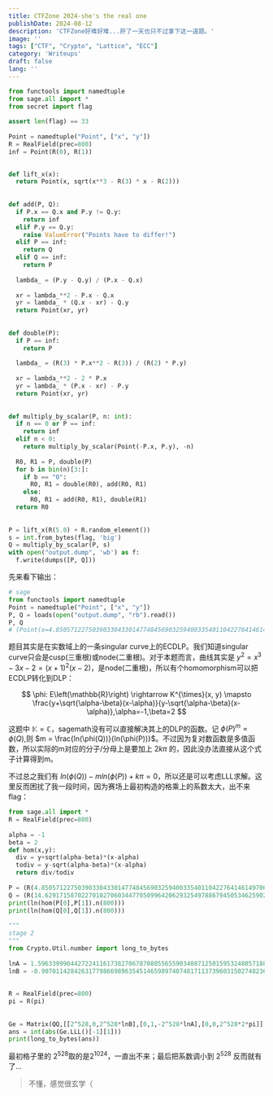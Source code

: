 ```yaml
---
title: CTFZone 2024-she's the real one
publishDate: 2024-08-12
description: 'CTFZone好难好难...肝了一天也只不过拿下这一道题。'
image: ''
tags: ["CTF", "Crypto", "Lattice", "ECC"]
category: 'Writeups'
draft: false 
lang: ''
---
```


```python title="chall.py"
from functools import namedtuple
from sage.all import *
from secret import flag
  
assert len(flag) == 33
  
Point = namedtuple("Point", ["x", "y"])
R = RealField(prec=800)
inf = Point(R(0), R(1))

  
def lift_x(x):
  return Point(x, sqrt(x**3 - R(3) * x - R(2)))
  
  
def add(P, Q):
  if P.x == Q.x and P.y != Q.y:
    return inf
  elif P.y == Q.y:
    raise ValueError("Points have to differ!")
  elif P == inf:
    return Q
  elif Q == inf:
    return P
  
  lambda_ = (P.y - Q.y) / (P.x - Q.x)
    
  xr = lambda_**2 - P.x - Q.x
  yr = lambda_ * (Q.x - xr) - Q.y
  return Point(xr, yr)
  
  
def double(P):
  if P == inf:
    return P
  
  lambda_ = (R(3) * P.x**2 - R(3)) / (R(2) * P.y)
    
  xr = lambda_**2 - 2 * P.x
  yr = lambda_ * (P.x - xr) - P.y
  return Point(xr, yr)
  
  
def multiply_by_scalar(P, n: int):
  if n == 0 or P == inf:
    return inf
  elif n < 0:
    return multiply_by_scalar(Point(-P.x, P.y), -n)
  
  R0, R1 = P, double(P)
  for b in bin(n)[3:]:
    if b == "0":
      R0, R1 = double(R0), add(R0, R1)
    else:
      R0, R1 = add(R0, R1), double(R1)
  return R0
  
  
P = lift_x(R(5.0) + R.random_element())
s = int.from_bytes(flag, 'big')
Q = multiply_by_scalar(P, s)
with open("output.dump", 'wb') as f:
  f.write(dumps([P, Q]))
```
  
先来看下输出：
  
```python title="output.dump" collapse={1-5}
# sage
from functools import namedtuple
Point = namedtuple("Point", ["x", "y"])
P, Q = loads(open("output.dump", "rb").read())
P, Q
# (Point(x=4.85057122750390330433014774845690325940033540110422764146149706704984961847838462175367562988623210644689151060385830985493965537584825006903699918005698470402542767276523398111510174025601811323527600859249876547306988688344166390608748190, y=9.87789077496982192809140902261474042136361328873826618292731494933661532935267994217820007421649597601541657151434891797385177282719442155927874875209661909760176717387846469008534007174587603568767109138181793952471643100734778684208975367), Point(x=14.6291715870227010270603447705099642062932549788679450534625902324668696595989549084153588377210135662551306850345710441061288798249363739503554577196027351649478485916115558430512623160495597643113114945568549632790168083747304533148749256, y=-55.5422400477503792524895176160494754137265713945942105661081051205424768891166215797738467415408445726009305745975391949619787546987772117912621958687123922494608661071102641576350850861266231818560288901594219333219685647260080309129676830))
```
  
题目其实是在实数域上的一条singular curve上的ECDLP。我们知道singular curve只会是cusp(三重根)或node(二重根)。对于本题而言，曲线其实是 $y^{2}=x^{3}-3x-2=(x+1)^{2}(x-2)$，是node(二重根)，所以有个homomorphism可以把ECDLP转化到DLP：

$$
\phi: E\left(\mathbb{R}\right) \rightarrow K^{\times}(x, y) \mapsto \frac{y+\sqrt{\alpha-\beta}(x-\alpha)}{y-\sqrt{\alpha-\beta}(x-\alpha)},\alpha=-1,\beta=2
$$
  
这题中 $\mathbb{K}=\mathbb{C}$，sagemath没有可以直接解决其上的DLP的函数。记 $\phi(P)^{m}=\phi(Q)$,则 $m = \frac{ln(\phi(Q))}{ln(\phi(P))}$。不过因为复对数函数是多值函数，所以实际的m对应的分子/分母上是要加上 $2k\pi$ 的，因此没办法直接从这个式子计算得到m。
  
不过总之我们有 $ln(\phi(Q))-mln(\phi(P))+k\pi=0$，所以还是可以考虑LLL求解。这里反而困扰了我一段时间，因为赛场上最初构造的格乘上的系数太大，出不来flag：
  
```python title="solve.py" collapse={11-12}
from sage.all import *
R = RealField(prec=800)
  
alpha = -1
beta = 2
def hom(x,y):
  div = y+sqrt(alpha-beta)*(x-alpha)
  todiv = y-sqrt(alpha-beta)*(x-alpha)
  return div/todiv
  
P = (R(4.85057122750390330433014774845690325940033540110422764146149706704984961847838462175367562988623210644689151060385830985493965537584825006903699918005698470402542767276523398111510174025601811323527600859249876547306988688344166390608748190), R(9.87789077496982192809140902261474042136361328873826618292731494933661532935267994217820007421649597601541657151434891797385177282719442155927874875209661909760176717387846469008534007174587603568767109138181793952471643100734778684208975367))
Q = (R(14.6291715870227010270603447705099642062932549788679450534625902324668696595989549084153588377210135662551306850345710441061288798249363739503554577196027351649478485916115558430512623160495597643113114945568549632790168083747304533148749256), R(-55.5422400477503792524895176160494754137265713945942105661081051205424768891166215797738467415408445726009305745975391949619787546987772117912621958687123922494608661071102641576350850861266231818560288901594219333219685647260080309129676830))
print(ln(hom(P[0],P[1]).n(800)))
print(ln(hom(Q[0],Q[1]).n(800)))
  
"""
stage 2
"""
from Crypto.Util.number import long_to_bytes
  
lnA = 1.5963399904427224116173827067870805565590340871250159532480571882126644527245944378708607087469070702562689993080725487929823685075110225872715830601783644029979376992010083200663415416743039753924899188724496117733386312004922854550327233
lnB = -0.90701142842631779866989635451465989740748171137396031502748236138314098068314071068047683347370914363484552270097028805338972038604958239411917951278259144793574361613789650347897002759119665062755502665641658407547473699916261636571633561
  
  
R = RealField(prec=800)
pi = R(pi)
  
  
Ge = Matrix(QQ,[[2^528,0,2^528*lnB],[0,1,-2^528*lnA],[0,0,2^528*2*pi]])
ans = int(abs(Ge.LLL()[-1][1]))
print(long_to_bytes(ans))
```
  
最初格子里的 $2^{528}$取的是$2^{1024}$，一直出不来；最后把系数调小到 $2^{528}$ 反而就有了...
  
> 不懂，感觉很玄学（
